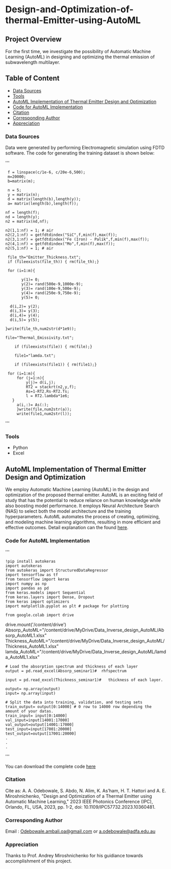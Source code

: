 # Design-and-Optimization-of-thermal-Emitter-using-AutoML
## Project Overview

 For the first time, we investigate the possibility of Automatic Machine Learning (AutoML) in designing and optimizing the thermal emission of subwavelength multilayer.

## Table of Content
- [Data Sources](#data-sources)
- [Tools](#tools)
- [AutoML Implementation of Thermal Emitter Design and Optimization](#automl-implementation-of-thermal-emitter-design-and-optimization)
- [Code for AutoML Implementation](#code-for-automl-implementation)
- [Citation](#citation)
- [Corresponding Author](#corresponding-author)
- [Appreciation](#appreciation)
 
### Data Sources

 Data were generated by performing Electromagnetic simulation using FDTD software. The code for generating the training dataset is shown below:
 
 '''
 
     f = linspace(c/1e-6, c/20e-6,500);
     m=20000;
     b=matrix(m);

     n = 5;
     y = matrix(n);
     d = matrix(length(b),length(y));
     a= matrix(length(b),length(f));

    nf = length(f);
    nd = length(y);
    n2 = matrix(nd,nf);

    n2(1,1:nf) = 1; # air
    n2(2,1:nf) = getfdtdindex("SiC",f,min(f),max(f));
    n2(3,1:nf) = getfdtdindex("Fe (Iron) - Palik",f,min(f),max(f));
    n2(4,1:nf) = getfdtdindex("Mo",f,min(f),max(f));
    n2(5,1:nf) = 1; # air

     file_th="Emitter_Thickness.txt";
     if (fileexists(file_th)) { rm(file_th);}

     for (i=1:m){
         
           y(1)= 0;
           y(2)= rand(500e-9,1000e-9);
           y(3)= rand(100e-9,500e-9);
           y(4)= rand(250e-9,750e-9);
           y(5)= 0;
              
      d(i,2)= y(2);
      d(i,3)= y(3);
      d(i,4)= y(4);
      d(i,5)= y(5);
                        
    }write(file_th,num2str(d*1e9));

    file="Thermal_Emissivity.txt";

        if (fileexists(file)) { rm(file);}

        file1="lamda.txt";

        if (fileexists(file1)) { rm(file1);}

     for (i=1:m){
         for (j=1:n){
             y(j)= d(i,j);
             RT2 = stackrt(n2,y,f);
             As=1-RT2.Rs-RT2.Ts;
             l = RT2.lambda*1e6;
       }
         a(i,:)= As(:);
         }write(file,num2str(a));
         write(file1,num2str(l));

 '''

### Tools

 - Python
 - Excel

## AutoML Implementation of Thermal Emitter Design and Optimization
We employ  Automatic Machine Learning (AutoML) in the design and optimization of the proposed thermal emitter. AutoML is an exciting field of study that has the potential to reduce reliance on human knowledge while also boosting model performance. It employs Neural Architecture Search (NAS) to select both the model architecture and the training hyperparameters. AutoML automates the process of creating, optimizing, and modeling machine learning algorithms, resulting in more efficient and effective outcomes. Detail explanation can the found [here](https://ieeexplore.ieee.org/document/10360481?denied=). 

### Code for AutoML Implementation
'''
  
    !pip install autokeras
    import autokeras
    from autokeras import StructuredDataRegressor
    import tensorflow as tf
    from tensorflow import keras
    import numpy as np
    import pandas as pd
    from keras.models import Sequential
    from keras.layers import Dense, Dropout
    from keras import optimizers
    import matplotlib.pyplot as plt # package for plotting

    from google.colab import drive
drive.mount('/content/drive')
Absorp_AutoML="/content/drive/MyDrive/Data_Inverse_design_AutoML/Absorp_AutoML1.xlsx"
Thickness_AutoML="/content/drive/MyDrive/Data_Inverse_design_AutoML/Thickness_AutoML1.xlsx"
lamda_AutoML="/content/drive/MyDrive/Data_Inverse_design_AutoML/lamda_AutoML1.xlsx"

    # Load the absorption spectrum and thickness of each layer
    output = pd.read_excel(Absorp_seminar1)#  rhfspectrum 

    input = pd.read_excel(Thickness_seminar1)#   thickness of each layer.

    output= np.array(output)
    input= np.array(input)

    # Split the data into training, validation, and testing sets
    train_output= output[0:14000] # 0 row to 14000 row depending the amount of your datas.
    train_input= input[0:14000]
    val_input=input[14001:17000]
    val_output=output[14001:17000]
    test_input=input[17001:20000]      
    test_output=output[17001:20000] 
    .
    .
    .
    
'''

You can download the complete code [here](https://colab.research.google.com/drive/177BNy9JJBrd4QX7mi4I5eh8dmXCYuibm#scrollTo=r092S8ELV8SQ)

### Citation
Cite as:
A. A. Odebowale, S. Abdo, N. Alim, K. As’ham, H. T. Hattori and A. E. Miroshnichenko, "Design and Optimization of a Thermal Emitter using Automatic Machine Learning," 2023 IEEE Photonics Conference (IPC), Orlando, FL, USA, 2023, pp. 1-2, doi: 10.1109/IPC57732.2023.10360481.

### Corresponding Author
Email : Odebowale.ambali.oa@gmail.com or a.odebowale@adfa.edu.au

### Appreciation
Thanks to Prof. Andrey Miroshnichenko for his guidiance towards accomplishment of this project.


